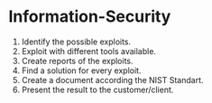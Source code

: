 # Information-Security


1. Identify the possible exploits.
2. Exploit with different tools available.
3. Create reports of the exploits.
5. Find a solution for every exploit.
6. Create a document according the NIST Standart.
7. Present the result to the customer/client.

